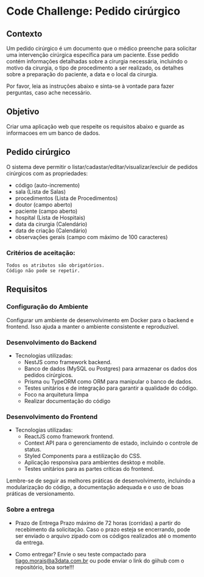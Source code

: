 # Code Challenge: Pedido cirúrgico 

## Contexto

Um pedido cirúrgico é um documento que o médico preenche para solicitar uma intervenção cirúrgica específica para um paciente. Esse pedido contém informações detalhadas sobre a cirurgia necessária, incluindo o motivo da cirurgia, o tipo de procedimento a ser realizado, os detalhes sobre a preparação do paciente, a data e o local da cirurgia.

Por favor, leia as instruções abaixo e sinta-se à vontade para fazer perguntas, caso ache necessário.

## Objetivo

Criar uma aplicação web que respeite os requisitos abaixo e guarde as informacoes em um banco de dados.

## Pedido cirúrgico

  O sistema deve permitir o listar/cadastar/editar/visualizar/excluir de pedidos cirúrgicos com as propriedades:
  
  - código (auto-incremento)
  - sala (Lista de Salas)
  - procedimentos (Lista de Procedimentos)
  - doutor (campo aberto)
  - paciente (campo aberto)
  - hospital (Lista de Hospitais)
  - data da cirurgia (Calendário)
  - data de criação (Calendário)
  - observações gerais (campo com máximo de 100 caracteres)
  
  ### Critérios de aceitação:
    Todos os atributos são obrigatórios.
    Código não pode se repetir.

## Requisitos

### Configuração do Ambiente 
   Configurar um ambiente de desenvolvimento em Docker para o backend e frontend. Isso ajuda a manter o ambiente consistente e reproduzível.
  
### Desenvolvimento do Backend
  * Tecnologias utilizadas:
     * NestJS como framework backend.
     * Banco de dados (MySQL ou Postgres) para armazenar os dados dos pedidos cirúrgicos.
     * Prisma ou TypeORM como ORM para manipular o banco de dados.
     * Testes unitários e de integração para garantir a qualidade do código.
     * Foco na arquitetura limpa
     * Realizar documentação do código


### Desenvolvimento do Frontend
  * Tecnologias utilizadas:
    * ReactJS como framework frontend.
    * Context API para o gerenciamento de estado, incluindo o controle de status.
    * Styled Components para a estilização do CSS.
    * Aplicação responsiva para ambientes desktop e mobile.
    * Testes unitários para as partes críticas do frontend.


Lembre-se de seguir as melhores práticas de desenvolvimento, incluindo a modularização do código, a documentação adequada e o uso de boas práticas de versionamento.

###  Sobre a entrega
  * Prazo de Entrega
    Prazo máximo de 72 horas (corridas)  a partir do recebimento da solicitação. Caso o prazo esteja se encerrando, pode ser enviado o arquivo zipado com os códigos 
    realizados até o momento da entrega.

  * Como entregar?
    Envie o seu teste compactado para tiago.morais@a3data.com.br ou pode enviar o link do giihub com o repositório, boa sorte!!!


